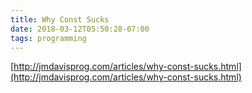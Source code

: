 ```yaml
---
title: Why Const Sucks
date: 2018-03-12T05:50:28-07:00
tags: programming
---
```

[http://jmdavisprog.com/articles/why-const-sucks.html](http://jmdavisprog.com/articles/why-const-sucks.html)
